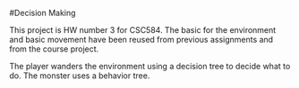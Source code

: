 #Decision Making

This project is HW number 3 for CSC584. The basic for the environment and basic movement have been reused from previous assignments and from the course project.

The player wanders the environment using a decision tree to decide what to do. The monster uses a behavior tree.